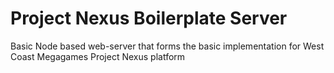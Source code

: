 # Project Nexus Boilerplate Server

Basic Node based web-server that forms the basic implementation for West Coast Megagames Project Nexus platform
